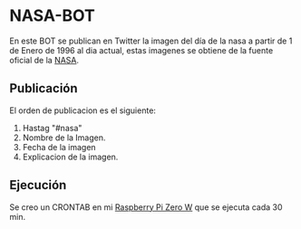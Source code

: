# NASA-BOT
En este BOT se publican en Twitter la imagen del día de la nasa a partir de 1 de Enero de 1996 al dia actual, estas imagenes se obtiene de la fuente oficial de la [NASA](http://www.nasa.gov/).

## Publicación
El orden de publicacion es el siguiente:
1. Hastag "#nasa"
2. Nombre de la Imagen.
3. Fecha de la imagen
4. Explicacion de la imagen.

## Ejecución
Se creo un CRONTAB en mi [Raspberry Pi Zero W](http://www.raspberrypi.org) que se ejecuta cada 30 min.